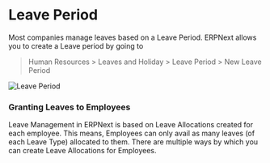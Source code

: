 # Leave Period

Most companies manage leaves based on a Leave Period. ERPNext allows you to create a Leave period by going to

> Human Resources > Leaves and Holiday > Leave Period > New Leave Period

<img class="screenshot" alt="Leave Period"
	src="{{docs_base_url}}/assets/img/human-resources/leave-period-1.png">

### Granting Leaves to Employees

Leave Management in ERPNext is based on Leave Allocations created for each employee. This means, Employees can only avail as many leaves (of each Leave Type) allocated to them. There are multiple ways by which you can create Leave Allocations for Employees.
